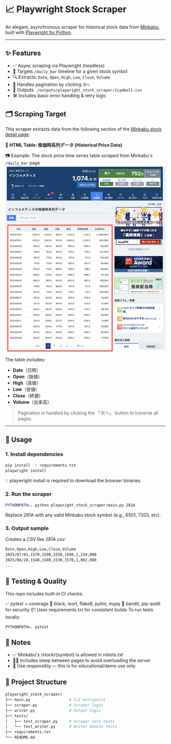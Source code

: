 # 📈 Playwright Stock Scraper

An elegant, asynchronous scraper for historical stock data from [Minkabu](https://minkabu.jp/), built with [Playwright for Python](https://playwright.dev/python/).

---

## ✨ Features

- ✅ Async scraping via Playwright (headless)
- 📄 Targets `/daily_bar` timeline for a given stock symbol
- 🔍 Extracts: `Date`, `Open`, `High`, `Low`, `Close`, `Volume`
- 🔁 Handles pagination by clicking `次へ`
- 💾 Outputs `./outputs/playwright_stock_scraper/{symbol}.csv`
- 🛠 Includes basic error handling & retry logic

## 🗂 Scraping Target

This scraper extracts data from the following section of the [Minkabu stock detail page](https://minkabu.jp/stock/{symbol}/daily_bar):

📍 **HTML Table: 株価時系列データ (Historical Price Data)**

📷 Example: The stock price time series table scraped from Minkabu's `/daily_bar` page
![minkabu_price_table](./docs/minkabu_table_sample.png)

The table includes:
- **Date**（日時）
- **Open**（始値）
- **High**（高値）
- **Low**（安値）
- **Close**（終値）
- **Volume**（出来高）

> Pagination is handled by clicking the 「次へ」 button to traverse all pages.

---

## 🚀 Usage

### 1. Install dependencies

```bash
pip install -r requirements.txt
playwright install
```

💡 playwright install is required to download the browser binaries.

### 2. Run the scraper
```bash
PYTHONPATH=. python playwright_stock_scraper/main.py 281A
```
Replace 281A with any valid Minkabu stock symbol (e.g., 6501, 7203, etc).

### 3. Output sample

Creates a CSV like 281A.csv:

```bash
Date,Open,High,Low,Close,Volume
2025/07/01,1570,1590,1550,1560,1,234,000
2025/06/28,1540,1580,1530,1570,1,002,000
...
```

## 🧪 Testing & Quality

This repo includes built-in CI checks:

✅ pytest + coverage
🎨 black, isort, flake8, pylint, mypy
🔐 bandit, pip-audit for security
📦 Uses requirements.txt for consistent builds
To run tests locally:

```
PYTHONPATH=. pytest
```

## 📄 Notes

- ✅ Minkabu's /stock/{symbol} is allowed in robots.txt
- 🧘‍♂️ Includes sleep between pages to avoid overloading the server
- 🚫 Use responsibly — this is for educational/demo use only

## 📂 Project Structure

```bash
playwright_stock_scraper/
├── main.py                 # CLI entrypoint
├── scraper.py              # Scraper logic
├── writer.py               # Output logic
├── tests/
│   ├── test_scraper.py     # Scraper unit tests
│   └── test_writer.py      # Writer module tests
├── requirements.txt
└── README.md
```
